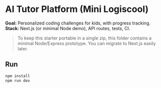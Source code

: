 # AI Tutor Platform (Mini Logiscool)

**Goal:** Personalized coding challenges for kids, with progress tracking.  
**Stack:** Next.js (or minimal Node demo), API routes, tests, CI.

> To keep this starter portable in a single zip, this folder contains a minimal Node/Express prototype.
> You can migrate to Next.js easily later.

## Run
```bash
npm install
npm run dev
```

